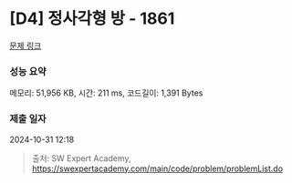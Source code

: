 # [D4] 정사각형 방 - 1861 

[문제 링크](https://swexpertacademy.com/main/code/problem/problemDetail.do?contestProbId=AV5LtJYKDzsDFAXc) 

### 성능 요약

메모리: 51,956 KB, 시간: 211 ms, 코드길이: 1,391 Bytes

### 제출 일자

2024-10-31 12:18



> 출처: SW Expert Academy, https://swexpertacademy.com/main/code/problem/problemList.do